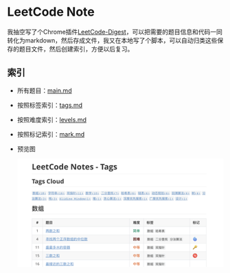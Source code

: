 # LeetCode Note

我抽空写了个Chrome插件[LeetCode-Digest](https://github.com/tankgit/LeetCode-Digest-Chrome)，可以把需要的题目信息和代码一同转化为markdown，然后存成文件，我又在本地写了个脚本，可以自动归类这些保存的题目文件，然后创建索引，方便以后复习。

## 索引

- 所有题目：[main.md](main.md)

- 按照标签索引：[tags.md](tags.md)
- 按照难度索引：[levels.md](levels.md)

- 按照标记索引：[mark.md](mark.md)

- 预览图

  ![Screen Shot 2020-05-13 at 9.47.28 PM](assets/Screen%20Shot%202020-05-13%20at%209.47.28%20PM.png)